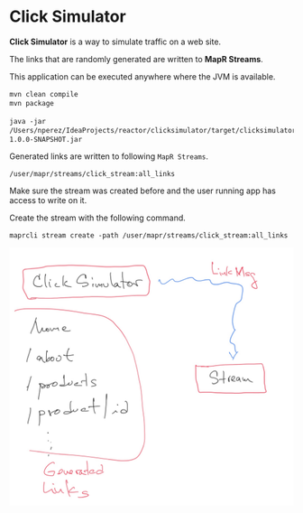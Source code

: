 # Click Simulator

**Click Simulator** is a way to simulate traffic on a web site.

The links that are randomly generated are written to **MapR Streams**. 

This application can be executed anywhere where the JVM is available. 

```shell
mvn clean compile
mvn package

java -jar /Users/nperez/IdeaProjects/reactor/clicksimulator/target/clicksimulator-1.0.0-SNAPSHOT.jar
```

Generated links are written to following `MapR Streams`. 

```
/user/mapr/streams/click_stream:all_links
```

Make sure the stream was created before and the user running app has access to write on it. 

Create the stream with the following command.

```shell
maprcli stream create -path /user/mapr/streams/click_stream:all_links
```

![](./c-gen.jpg) 
